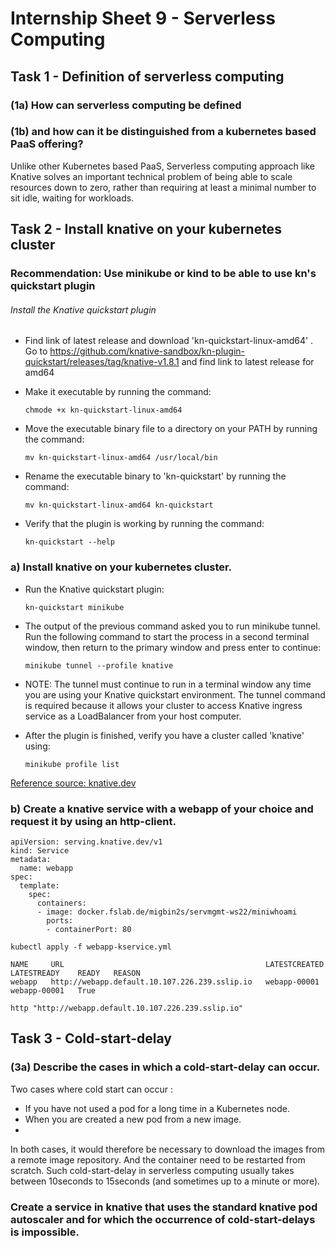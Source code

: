 # Internship Sheet 9 - Serverless Computing
## Task 1 - Definition of serverless computing
### (1a) How can serverless computing be defined

### (1b) and how can it be distinguished from a kubernetes based PaaS offering?
 Unlike other Kubernetes based PaaS, Serverless computing approach like Knative solves an important technical problem of  being able to scale resources down to zero, rather than requiring at least a minimal number to sit idle, waiting for workloads.
 

## Task 2 - Install knative on your kubernetes cluster
### Recommendation: Use minikube or kind to be able to use kn's quickstart plugin

###### Install the Knative quickstart plugin
* Find link of latest release and download 'kn-quickstart-linux-amd64' . Go to https://github.com/knative-sandbox/kn-plugin-quickstart/releases/tag/knative-v1.8.1 and find link to latest release for amd64

* Make it executable by running the command:
  
    `chmode +x kn-quickstart-linux-amd64`

* Move the executable binary file to a directory on your PATH by running the command:
  
    `mv kn-quickstart-linux-amd64 /usr/local/bin`

* Rename the executable binary to 'kn-quickstart' by running the command:
  
    `mv kn-quickstart-linux-amd64 kn-quickstart`

* Verify that the plugin is working by running the command:
  
    `kn-quickstart --help`


### a) Install knative on your kubernetes cluster.
* Run the Knative quickstart plugin:

    `kn-quickstart minikube`

* The output of the previous command asked you to run minikube tunnel. Run the following command to start the process in a second terminal window, then return to the primary window and press enter to continue:

    `minikube tunnel --profile knative`

* NOTE: The tunnel must continue to run in a terminal window any time you are using your Knative quickstart environment.
The tunnel command is required because it allows your cluster to access Knative ingress service as a LoadBalancer from your host computer.

* After the plugin is finished, verify you have a cluster called 'knative' using:

    `minikube profile list`
    

[Reference source: knative.dev](https://knative.dev/docs/install/quickstart-install/#install-the-knative-quickstart-plugin) 

### b) Create a knative service with a webapp of your choice and request it by using an http-client.
```
apiVersion: serving.knative.dev/v1
kind: Service
metadata:
  name: webapp
spec:
  template:
    spec:
      containers:
      - image: docker.fslab.de/migbin2s/servmgmt-ws22/miniwhoami
        ports:
        - containerPort: 80
```
`kubectl apply -f webapp-kservice.yml`

```
NAME     URL                                             LATESTCREATED   LATESTREADY    READY   REASON
webapp   http://webapp.default.10.107.226.239.sslip.io   webapp-00001    webapp-00001   True
```
`http "http://webapp.default.10.107.226.239.sslip.io"`

## Task 3 - Cold-start-delay
### (3a) Describe the cases in which a cold-start-delay can occur.
Two cases where cold start can occur :
* If you have not used a pod for a long time in a Kubernetes node.
* When you are created a new pod from a new image.
* 
In both cases, it would therefore be necessary to download the images from a remote image repository. And the container need to be restarted from scratch. Such cold-start-delay in serverless computing usually takes between 10seconds to 15seconds (and sometimes up to a minute or more).
### Create a service in knative that uses the standard knative pod autoscaler and for which the occurrence of cold-start-delays is impossible.

